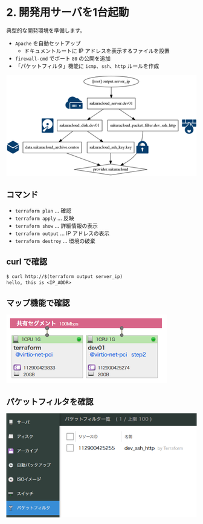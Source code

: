 # 2. 開発用サーバを1台起動

典型的な開発環境を準備します。

* `Apache` を自動セットアップ
  * ドキュメントルートに IP アドレスを表示するファイルを設置
* `firewall-cmd` でポート `80` の公開を追加
* 「パケットフィルタ」機能に `icmp`、`ssh`、`http` ルールを作成

![step1](../static/images/graph-step2.png)

## コマンド

* `terraform plan` … 確認
* `terraform apply` … 反映
* `terraform show` … 詳細情報の表示
* `terraform output` … IP アドレスの表示
* `terraform destroy` … 環境の破棄

## curl で確認

```
$ curl http://$(terraform output server_ip)
hello, this is <IP_ADDR>
```

## マップ機能で確認

![step2](../static/images/map-step2.png)

## パケットフィルタを確認

![step2](../static/images/step2-packetfilter.png)
